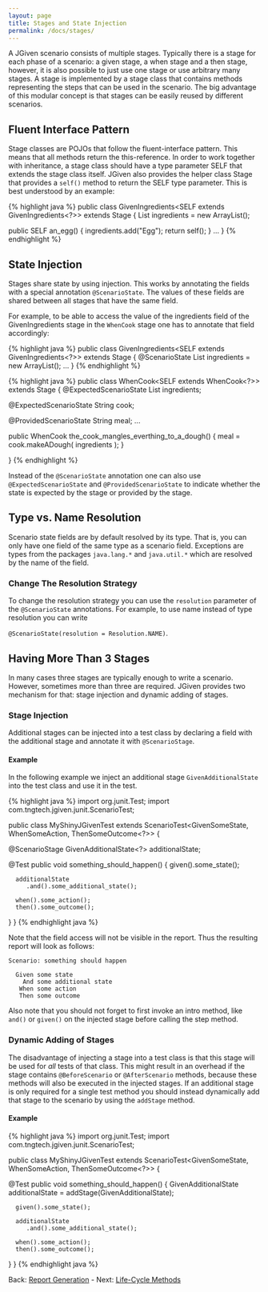 ```yaml
---
layout: page
title: Stages and State Injection
permalink: /docs/stages/
---
```


A JGiven scenario consists of multiple stages. Typically there is a stage for each phase of a scenario: a given stage, a when stage and a then stage, however, it is also possible to just use one stage or use arbitrary many stages. A stage is implemented by a stage class that contains methods representing the steps that can be used in the scenario. The big advantage of this modular concept is that stages can be easily reused by different scenarios.

## Fluent Interface Pattern

Stage classes are POJOs that follow the fluent-interface pattern. This means that all methods return the this-reference. In order to work together with inheritance, a stage class should have a type parameter SELF that extends the stage class itself. JGiven also provides the helper class Stage that provides a `self()` method to return the SELF type parameter. This is best understood by an example:

{% highlight java %}
public class GivenIngredients<SELF extends GivenIngredients<?>> extends Stage<SELF> {
   List<String> ingredients = new ArrayList<String>();

   public SELF an_egg() {
      ingredients.add("Egg");
      return self();
   }
   ...
}
{% endhighlight %}

## State Injection

Stages share state by using injection. This works by annotating the fields with a special annotation `@ScenarioState`. The values of these fields are shared between all stages that have the same field.

For example, to be able to access the value of the ingredients field of the GivenIngredients stage in the `WhenCook` stage one has to annotate that field accordingly:

{% highlight java %}
public class GivenIngredients<SELF extends GivenIngredients<?>> extends Stage<SELF> {
   @ScenarioState
   List<String> ingredients = new ArrayList<String>();
   ...
}
{% endhighlight %}

{% highlight java %}
public class WhenCook<SELF extends WhenCook<?>> extends Stage<SELF> {
   @ExpectedScenarioState
   List<String> ingredients;

   @ExpectedScenarioState
   String cook;

   @ProvidedScenarioState
   String meal;
   ...

   public WhenCook the_cook_mangles_everthing_to_a_dough() {
       meal = cook.makeADough( ingredients );
   }

}
{% endhighlight %}

Instead of the `@ScenarioState` annotation one can also use `@ExpectedScenarioState` and `@ProvidedScenarioState` to indicate whether the state is expected by the stage or provided by the stage.

## Type vs. Name Resolution
Scenario state fields are by default resolved by its type. That is, you can only have one field of the same type as a scenario field. Exceptions are types from the packages `java.lang.*` and `java.util.*` which are resolved by the name of the field.

### Change The Resolution Strategy
To change the resolution strategy you can use the `resolution` parameter of the `@ScenarioState` annotations. For example, to use name instead of type resolution you can write

`@ScenarioState(resolution = Resolution.NAME)`.

## Having More Than 3 Stages
In many cases three stages are typically enough to write a scenario. However, sometimes more than three are required. JGiven provides two mechanism for that: stage injection and dynamic adding of stages.

### Stage Injection
Additional stages can be injected into a test class by declaring a field with the additional stage and annotate it with `@ScenarioStage`.

#### Example
In the following example we inject an additional stage `GivenAdditionalState` into the test class and use it in the test.

{% highlight java %}
import org.junit.Test;
import com.tngtech.jgiven.junit.ScenarioTest;

public class MyShinyJGivenTest extends
   ScenarioTest<GivenSomeState<?>, WhenSomeAction<?>, ThenSomeOutcome<?>> {

   @ScenarioStage
   GivenAdditionalState<?> additionalState;

   @Test
   public void something_should_happen() {
      given().some_state();

      additionalState
         .and().some_additional_state();

      when().some_action();
      then().some_outcome();
   }
}
{% endhighlight java %}

Note that the field access will not be visible in the report. Thus the resulting report will look as follows:

```
Scenario: something should happen

  Given some state
    And some additional state
   When some action
   Then some outcome
```


Also note that you should not forget to first invoke an intro method, like `and()` or `given()` on the injected stage before calling the step method.

### Dynamic Adding of Stages
The disadvantage of injecting a stage into a test class is that this stage will be used for *all* tests of that class. This might result in an overhead if the stage contains `@BeforeScenario` or `@AfterScenario` methods, because these methods will also be executed in the injected stages. If an additional stage is only required for a single test method you should instead dynamically add that stage to the scenario by using the `addStage` method.

#### Example
{% highlight java %}
import org.junit.Test;
import com.tngtech.jgiven.junit.ScenarioTest;

public class MyShinyJGivenTest extends
   ScenarioTest<GivenSomeState<?>, WhenSomeAction<?>, ThenSomeOutcome<?>> {

   @Test
   public void something_should_happen() {
      GivenAdditionalState<?> additionalState = addStage(GivenAdditionalState<?>);

      given().some_state();

      additionalState
         .and().some_additional_state();

      when().some_action();
      then().some_outcome();
   }
}
{% endhighlight java %}

Back: [Report Generation]({{site.baseurl}}/docs/reportgeneration/) - Next: [Life-Cycle Methods]({{site.baseurl}}/docs/lifecycle/)
